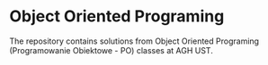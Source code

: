 # Object Oriented Programing

The repository contains solutions from Object Oriented Programing
(Programowanie Obiektowe - PO) classes at AGH UST.